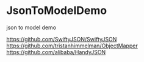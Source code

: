# JsonToModelDemo
json to model demo


https://github.com/SwiftyJSON/SwiftyJSON
https://github.com/tristanhimmelman/ObjectMapper
https://github.com/alibaba/HandyJSON
